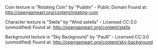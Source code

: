Coin texture is "Rotating Coin" by "Puddin" - Public Domain
Found at: http://opengameart.org/content/rotating-coin

Character texture is "Stella" by "Wind astella" - Licensed CC:3.0 (unmodified)
Found at: http://opengameart.org/content/stella

Background texture is "Sky Background" by "PauR" - Licensed CC:3.0 (unmodified)
Found at: http://opengameart.org/content/sky-background
